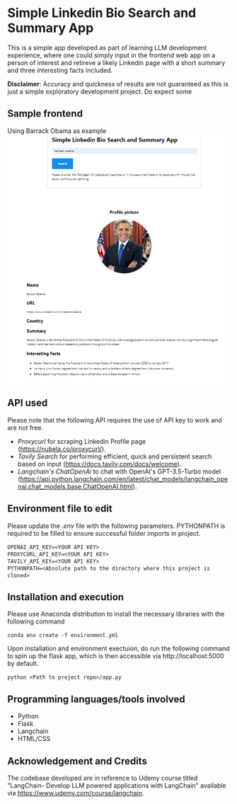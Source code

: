 # Simple Linkedin Bio Search and Summary App

This is a simple app developed as part of learning LLM development experience, where one could simply input in the frontend web app on a person of interest and retireve a likely Linkedin page with a short summary and three interesting facts included.

**Disclaimer**: Accuracy and quickness of results are not guaranteed as this is just a simple exploratory development project. Do expect some 

## Sample frontend

Using Barrack Obama as example
![Input page](images/frontend.png)

## API used

Please note that the following API requires the use of API key to work and are not free.
- *Proxycurl* for scraping Linkedin Profile page (https://nubela.co/proxycurl/).
- *Tavily Search* for performing efficient, quick and persistent search based on input (https://docs.tavily.com/docs/welcome).
- *Langchain's ChatOpenAi* to chat with OpenAI's GPT-3.5-Turbo model (https://api.python.langchain.com/en/latest/chat_models/langchain_openai.chat_models.base.ChatOpenAI.html).

## Environment file to edit
Please update the *.env* file with the following parameters. PYTHONPATH is required to be filled to ensure successful folder imports in project.

```
OPENAI_API_KEY=<YOUR API KEY>
PROXYCURL_API_KEY=<YOUR API KEY>
TAVILY_API_KEY=<YOUR API KEY>
PYTHONPATH=<Absolute path to the directory where this project is cloned>
```

## Installation and execution
Please use Anaconda distribution to install the necessary libraries with the following command

```
conda env create -f environment.yml
```

Upon installation and environment exectuion, do run the following command to spin up the flask app, which is then accessible via http://localhost:5000 by default.

```
python <Path to project repo>/app.py
```

## Programming languages/tools involved
- Python
- Flask
- Langchain
- HTML/CSS

## Acknowledgement and Credits

The codebase developed are in reference to Udemy course titled "LangChain- Develop LLM powered applications with LangChain" available via https://www.udemy.com/course/langchain.